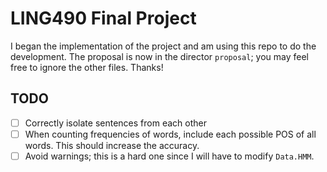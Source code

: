 # LING490 Final Project

I began the implementation of the project and am using this repo to do the
development. The proposal is now in the director `proposal`; you may feel free
to ignore the other files. Thanks!

## TODO
- [ ] Correctly isolate sentences from each other
- [ ] When counting frequencies of words, include each possible POS
of all words. This should increase the accuracy.
- [ ] Avoid warnings; this is a hard one since I will have to modify `Data.HMM`.
